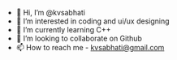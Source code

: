- 👋 Hi, I’m @kvsabhati
- 👀 I’m interested in coding and ui/ux designing
- 🌱 I’m currently learning C++
- 💞️ I’m looking to collaborate on Github
- 📫 How to reach me - kvsabhati@gmail.com

<!---
kvsabhati/kvsabhati is a ✨ special ✨ repository because its `README.md` (this file) appears on your GitHub profile.
You can click the Preview link to take a look at your changes.
--->
